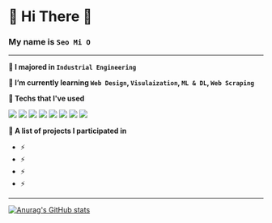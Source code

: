 
# 👋 Hi There 👋

### My name is `Seo Mi O`  

---

**📝 I majored in `Industrial Engineering`**

**🌱 I’m currently learning `Web Design`, `Visulaization`, `ML & DL`,  `Web Scraping`**

**🔭 Techs that I've used**

<img src="https://img.shields.io/badge/Python-3776AB?style=flat&logo=Python&logoColor=white"/> <img src="https://img.shields.io/badge/Tableau-0066B1?style=flat&logo=Tableau&logoColor=E97627"/> <img src="https://img.shields.io/badge/Django-092E20?style=flat&logo=Django&logoColor=white"/> <img src="https://img.shields.io/badge/JavaScript-F7DF1E?style=flat&logo=JavaScript&logoColor=white"/> <img src="https://img.shields.io/badge/HTML5-E34F26?style=flat&logo=HTML5&logoColor=white"/> <img src="https://img.shields.io/badge/CSS-1572B6?style=flat&logo=css3&logoColor=white"> <img src="https://img.shields.io/badge/MySQL-4479A1?style=flat&logo=MySQL&logoColor=white"/> <img src="https://img.shields.io/badge/bootstrap-7952B3?style=flat&logo=bootstrap&logoColor=white">


**👯 A list of projects I participated in**
  - ⚡ 
  - ⚡
  - ⚡
  - ⚡


---
[![Anurag's GitHub stats](https://github-readme-stats.vercel.app/api?username=mmeooo&hide=contribs&count_private=true&show_icons=true&theme=gruvbox)](https://github.com/mmeooo/github-readme-stats)


<!-- 
- 👯 I’m looking to collaborate on ...
- 🤔 I’m looking for help with ...
- 💬 Ask me about ...
- 📫 How to reach me: ...
- 😄 Pronouns: ...
- ⚡ Fun fact: ...
- 🔭 I’m currently working on  -->


